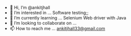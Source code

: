 - 👋 Hi, I’m @ankitjhall
- 👀 I’m interested in ... Software testing;;
- 🌱 I’m currently learning ... Selenium Web driver with Java
- 💞️ I’m looking to collaborate on ...
- 📫 How to reach me ... ankitjhall33@gmail.com

<!---
ankitjhall/ankitjhall is a ✨ special ✨ repository because its `README.md` (this file) appears on your GitHub profile.
You can click the Preview link to take a look at your changes.
--->
